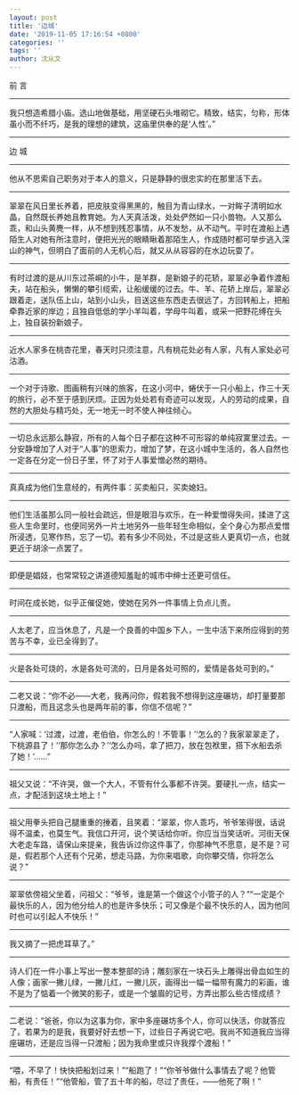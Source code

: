 ```yaml
---
layout: post
title: '边城'
date: '2019-11-05 17:16:54 +0800'
categories: ''
tags: ''
author: 沈从文
---
```


前 言

- - -

我只想造希腊小庙。选山地做基础，用坚硬石头堆砌它。精致，结实，匀称，形体虽小而不纤巧，是我的理想的建筑，这庙里供奉的是‘人性’。”

- - -

边 城

- - -

他从不思索自己职务对于本人的意义，只是静静的很忠实的在那里活下去。

- - -

翠翠在风日里长养着，把皮肤变得黑黑的，触目为青山绿水，一对眸子清明如水晶，自然既长养她且教育她。为人天真活泼，处处俨然如一只小兽物。人又那么乖，和山头黄麂一样，从不想到残忍事情，从不发愁，从不动气。平时在渡船上遇陌生人对她有所注意时，便把光光的眼睛瞅着那陌生人，作成随时都可举步逃入深山的神气，但明白了面前的人无机心后，就又从从容容的在水边玩耍了。

- - -

有时过渡的是从川东过茶峒的小牛，是羊群，是新娘子的花轿，翠翠必争着作渡船夫，站在船头，懒懒的攀引缆索，让船缓缓的过去。牛、羊、花轿上岸后，翠翠必跟着走，送队伍上山，站到小山头，目送这些东西走去很远了，方回转船上，把船牵靠近家的岸边；且独自低低的学小羊叫着，学母牛叫着，或采一把野花缚在头上，独自装扮新娘子。

- - -

近水人家多在桃杏花里，春天时只须注意，凡有桃花处必有人家，凡有人家处必可沽酒。

- - -

一个对于诗歌、图画稍有兴味的旅客，在这小河中，蜷伏于一只小船上，作三十天的旅行，必不至于感到厌烦。正因为处处若有奇迹可以发现，人的劳动的成果，自然的大胆处与精巧处，无一地无一时不使人神往倾心。

- - -

一切总永远那么静寂，所有的人每个日子都在这种不可形容的单纯寂寞里过去。一分安静增加了人对于“人事”的思索力，增加了梦，在这小城中生活的，各人自然也一定各在分定一份日子里，怀了对于人事爱憎必然的期待。

- - -

真真成为他们生意经的，有两件事：买卖船只，买卖媳妇。

- - -

他们生活虽那么同一般社会疏远，但是眼泪与欢乐，在一种爱憎得失间，揉进了这些人生命里时，也便同另外一片土地另外一些年轻生命相似，全个身心为那点爱憎所浸透，见寒作热，忘了一切。若有多少不同处，不过是这些人更真切一点，也就更近于胡涂一点罢了。

- - -

即便是娼妓，也常常较之讲道德知羞耻的城市中绅士还更可信任。

- - -

时间在成长她，似乎正催促她，使她在另外一件事情上负点儿责。


- - -

人太老了，应当休息了，凡是一个良善的中国乡下人，一生中活下来所应得到的劳苦与不幸，业已全得到了。

- - -

火是各处可烧的，水是各处可流的，日月是各处可照的，爱情是各处可到的。”

- - -

二老又说：“你不必——大老，我再问你，假若我不想得到这座碾坊，却打量要那只渡船，而且这念头也是两年前的事，你信不信呢？”

- - -

“人家喊：‘过渡，过渡，老伯伯，你怎么的！不管事！’‘怎么的？我家翠翠走了，下桃源县了！’‘那你怎么办？’‘怎么办吗，拿了把刀，放在包袱里，搭下水船去杀了她！’……”

- - -

祖父又说：“不许哭，做一个大人，不管有什么事都不许哭。要硬扎一点，结实一点，才配活到这块土地上！”

- - -

祖父用拳头把自己腿重重的捶着，且笑着：“翠翠，你人乖巧，爷爷笨得很，话说得不温柔，也莫生气。我信口开河，说个笑话给你听。你应当当笑话听。河街天保大老走车路，请保山来提亲，我告诉过你这件事了，你那神气不愿意，是不是？可是，假若那个人还有个兄弟，想走马路，为你来唱歌，向你攀交情，你将怎么说？”

- - -

翠翠依傍祖父坐着，问祖父：“爷爷，谁是第一个做这个小管子的人？”“一定是个最快乐的人，因为他分给人的也是许多快乐；可又像是个最不快乐的人，因为他同时也可以引起人不快乐！”

- - -

我又摘了一把虎耳草了。”


- - -

诗人们在一件小事上写出一整本整部的诗；雕刻家在一块石头上雕得出骨血如生的人像；画家一撇儿绿，一撇儿红，一撇儿灰，画得出一幅一幅带有魔力的彩画，谁不是为了惦着一个微笑的影子，或是一个皱眉的记号，方弄出那么些古怪成绩？


- - -

二老说：“爸爸，你以为这事为你，家中多座碾坊多个人，你可以快活，你就答应了。若果为的是我，我要好好去想一下，过些日子再说它吧。我尚不知道我应当得座碾坊，还是应当得一只渡船；因为我命里或只许我撑个渡船！”

- - -

“喂，不早了！快快把船划过来！”“船跑了！”“你爷爷做什么事情去了呢？他管船，有责任！”“他管船，管了五十年的船，尽过了责任，——他死了啊！”
